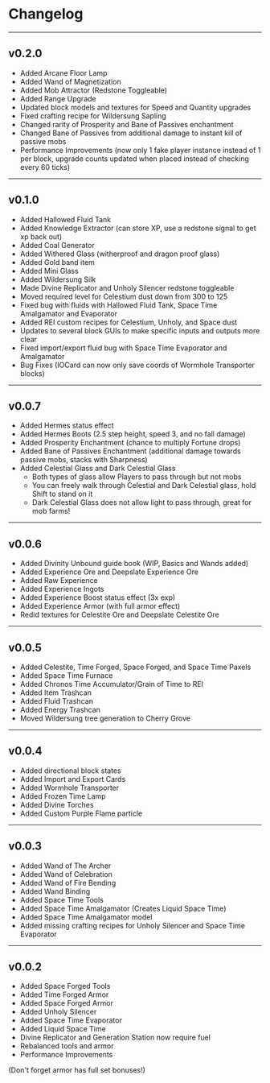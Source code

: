 # Changelog

---
## v0.2.0
- Added Arcane Floor Lamp
- Added Wand of Magnetization
- Added Mob Attractor (Redstone Toggleable)
- Added Range Upgrade
- Updated block models and textures for Speed and Quantity upgrades
- Fixed crafting recipe for Wildersung Sapling
- Changed rarity of Prosperity and Bane of Passives enchantment
- Changed Bane of Passives from additional damage to instant kill of passive mobs
- Performance Improvements (now only 1 fake player instance instead of 1 per block, upgrade counts updated when placed instead of checking every 60 ticks)

---
## v0.1.0
- Added Hallowed Fluid Tank
- Added Knowledge Extractor (can store XP, use a redstone signal to get xp back out)
- Added Coal Generator
- Added Withered Glass (witherproof and dragon proof glass)
- Added Gold band item
- Added Mini Glass
- Added Wildersung Silk
- Made Divine Replicator and Unholy Silencer redstone toggleable
- Moved required level for Celestium dust down from 300 to 125
- Fixed bug with fluids with Hallowed Fluid Tank, Space Time Amalgamator and Evaporator
- Added REI custom recipes for Celestium, Unholy, and Space dust
- Updates to several block GUIs to make specific inputs and outputs more clear
- Fixed import/export fluid bug with Space Time Evaporator and Amalgamator
- Bug Fixes (IOCard can now only save coords of Wormhole Transporter blocks)

---
## v0.0.7
- Added Hermes status effect
- Added Hermes Boots (2.5 step height, speed 3, and no fall damage)
- Added Prosperity Enchantment (chance to multiply Fortune drops)
- Added Bane of Passives Enchantment (additional damage towards passive mobs, stacks with Sharpness)
- Added Celestial Glass and Dark Celestial Glass
  - Both types of glass allow Players to pass through but not mobs
  - You can freely walk through Celestial and Dark Celestial glass, hold Shift to stand on it
  - Dark Celestial Glass does not allow light to pass through, great for mob farms!

---
## v0.0.6
- Added Divinity Unbound guide book (WIP, Basics and Wands added)
- Added Experience Ore and Deepslate Experience Ore
- Added Raw Experience
- Added Experience Ingots
- Added Experience Boost status effect (3x exp)
- Added Experience Armor (with full armor effect)
- Redid textures for Celestite Ore and Deepslate Celestite Ore

---
## v0.0.5
- Added Celestite, Time Forged, Space Forged, and Space Time Paxels
- Added Space Time Furnace
- Added Chronos Time Accumulator/Grain of Time to REI
- Added Item Trashcan
- Added Fluid Trashcan
- Added Energy Trashcan
- Moved Wildersung tree generation to Cherry Grove

---
## v0.0.4
- Added directional block states
- Added Import and Export Cards
- Added Wormhole Transporter
- Added Frozen Time Lamp
- Added Divine Torches
- Added Custom Purple Flame particle

---

## v0.0.3
- Added Wand of The Archer
- Added Wand of Celebration
- Added Wand of Fire Bending
- Added Wand Binding
- Added Space Time Tools
- Added Space Time Amalgamator (Creates Liquid Space Time)
- Added Space Time Amalgamator model
- Added missing crafting recipes for Unholy Silencer and Space Time Evaporator

---
## v0.0.2
- Added Space Forged Tools
- Added Time Forged Armor
- Added Space Forged Armor
- Added Unholy Silencer
- Added Space Time Evaporator
- Added Liquid Space Time
- Divine Replicator and Generation Station now require fuel
- Rebalanced tools and armor
- Performance Improvements

(Don't forget armor has full set bonuses!)
